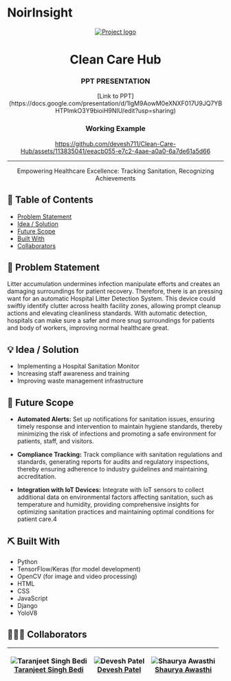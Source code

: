 # NoirInsight

<p align="center">
  <a href="" rel="noopener">
 <img src="static/assets/favicon.ico" alt="Project logo"></a>
</p>
<h1 align="center">Clean Care Hub</h3>

<h3 align="center">PPT PRESENTATION</h3>
<p align="center">
[Link to PPT](https://docs.google.com/presentation/d/1lgM9AowM0eXNXF017U9JQ7YBHTPlmkO3Y9bioiH9NIU/edit?usp=sharing)
</p>
<h3 align="center">Working Example</h3>
<div align="center">


https://github.com/devesh711/Clean-Care-Hub/assets/113835041/eeacb055-e7c2-4aae-a0a0-6a7de61a5d66


</div>

---

<p align="center"> 
Empowering Healthcare Excellence: Tracking Sanitation, Recognizing Achievements
</p>

## 📝 Table of Contents

- [Problem Statement](#problem_statement)
- [Idea / Solution](#idea)
- [Future Scope](#future_scope)
- [Built With](#tech_stack)
- [Collaborators](#collaborators)

## 🧐 Problem Statement <a name = "problem_statement"></a>

Litter accumulation undermines infection manipulate efforts and creates an damaging surroundings for patient recovery. Therefore, there is an pressing want for an automatic Hospital Litter Detection System. This device could swiftly identify clutter across health facility zones, allowing prompt cleanup actions and elevating cleanliness standards. With automatic detection, hospitals can make sure a safer and more snug surroundings for patients and body of workers, improving normal healthcare great.

## 💡 Idea / Solution <a name = "idea"></a>

- Implementing a Hospital Sanitation Monitor
- Increasing staff awareness and training
- Improving waste management infrastructure

## 🚀 Future Scope <a name = "future_scope"></a>

- **Automated Alerts:** Set up notifications for sanitation issues, ensuring timely response and intervention to maintain hygiene standards, thereby minimizing the risk of infections and promoting a safe environment for patients, staff, and visitors.

- **Compliance Tracking:** Track compliance with sanitation regulations and standards, generating reports for audits and regulatory inspections, thereby ensuring adherence to industry guidelines and maintaining accreditation.

- **Integration with IoT Devices:** Integrate with IoT sensors to collect additional data on environmental factors affecting sanitation, such as temperature and humidity, providing comprehensive insights for optimizing sanitation practices and maintaining optimal conditions for patient care.4

## ⛏️ Built With <a name = "tech_stack"></a>

- Python
- TensorFlow/Keras (for model development)
- OpenCV (for image and video processing)
- HTML
- CSS
- JavaScript
- Django
- YoloV8

## 🧑🏼‍💻 Collaborators <a name = "collaborators"></a>
| <p align="center">![Taranjeet Singh Bedi](https://github.com/TartejBrothers.png?size=128)<br>[Taranjeet Singh Bedi](https://github.com/TartejBrothers)</p> | <p align="center">![Devesh Patel](https://github.com/devesh711.png?size=128)<br>[Devesh Patel](https://github.com/devesh711)</p> |<p align="center">![Shaurya Awasthi](https://github.com/Shaurya200401.png?size=128)<br>[Shaurya Awasthi](https://github.com/Shaurya200401)</p> |
| -------------------------------------------------------------------------------------------------------------------------------- | ------------------------------------------------------------------------------------------------------------------------------------------------------ | ------------------------------------------------------------------------------------------------------------------------------------------------------ | 
